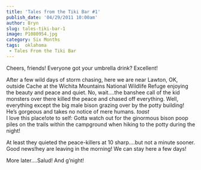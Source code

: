 ```yaml
---
title: 'Tales from the Tiki Bar #1'
publish_date: '04/29/2011 10:00am'
author: Bryn
slug: tales-tiki-bar-1
image: P1080954.jpg
category: Six Months
tags:  oklahoma
 - Tales From the Tiki Bar
---
```

Cheers, friends! Everyone got your umbrella drink? Excellent!

After a few wild days of storm chasing, here we are near Lawton, OK, outside Cache at the Wichita Mountains National Wildlife Refuge enjoying the beauty and peace and quiet. No, wait....the banshee call of the kid monsters over there killed the peace and chased off everything. Well, everything except the big male bison grazing over by the potty building! He’s gorgeous and takes no notice of mere humans. *toast*  
I love this place!ote to self: Gotta watch out for the ginormous bison poop piles on the trails within the campground when hiking to the potty during the night!

At least they quieted the peace-killers at 10 sharp....but not a minute sooner. Good news!hey are leaving in the morning! We can stay here a few days!

More later....Salud! And g’night!